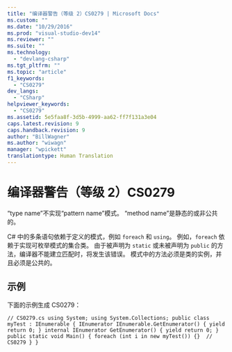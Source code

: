 ```yaml
---
title: "编译器警告（等级 2）CS0279 | Microsoft Docs"
ms.custom: ""
ms.date: "10/29/2016"
ms.prod: "visual-studio-dev14"
ms.reviewer: ""
ms.suite: ""
ms.technology: 
  - "devlang-csharp"
ms.tgt_pltfrm: ""
ms.topic: "article"
f1_keywords: 
  - "CS0279"
dev_langs: 
  - "CSharp"
helpviewer_keywords: 
  - "CS0279"
ms.assetid: 5e5faa8f-3d5b-4999-aa62-ff7f131a3e04
caps.latest.revision: 9
caps.handback.revision: 9
author: "BillWagner"
ms.author: "wiwagn"
manager: "wpickett"
translationtype: Human Translation
---
```

# 编译器警告（等级 2）CS0279
“type name”不实现“pattern name”模式。 “method name”是静态的或非公共的。  
  
 C\# 中的多条语句依赖于定义的模式，例如 `foreach` 和 `using`。 例如，`foreach` 依赖于实现可枚举模式的集合类。 由于被声明为 `static` 或未被声明为 `public` 的方法，编译器不能建立匹配时，将发生该错误。 模式中的方法必须是类的实例，并且必须是公共的。  
  
## 示例  
 下面的示例生成 CS0279：  
  
```  
// CS0279.cs using System; using System.Collections; public class myTest : IEnumerable { IEnumerator IEnumerable.GetEnumerator() { yield return 0; } internal IEnumerator GetEnumerator() { yield return 0; } public static void Main() { foreach (int i in new myTest()) {}  // CS0279 } }  
```